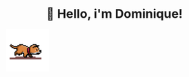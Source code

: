 <h1 align="center">👋 Hello, i'm Dominique!</h1>
<img height="100" src="https://raw.githubusercontent.com/dominique-boerner/dominique-boerner/main/dog.gif" />
